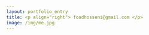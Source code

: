 ```yaml
---
layout: portfolio_entry
title: <p align="right"> foadhosseni@gmail.com </p>
image: /img/me.jpg
---
```

